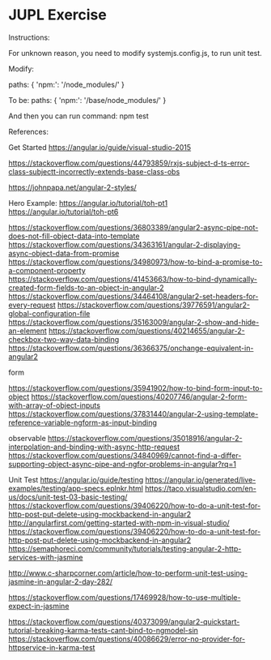 # JUPL Exercise

Instructions:

For unknown reason, you need to modify systemjs.config.js, to run unit test.

Modify:

paths: {
      'npm:': '/node_modules/'
    }
	
To be:
paths: {
      'npm:': '/base/node_modules/'
    }

And then you can run command:
npm test


References:

Get Started
https://angular.io/guide/visual-studio-2015

https://stackoverflow.com/questions/44793859/rxjs-subject-d-ts-error-class-subjectt-incorrectly-extends-base-class-obs

https://johnpapa.net/angular-2-styles/

Hero Example:
https://angular.io/tutorial/toh-pt1
https://angular.io/tutorial/toh-pt6

https://stackoverflow.com/questions/36803389/angular2-async-pipe-not-does-not-fill-object-data-into-template
https://stackoverflow.com/questions/34363161/angular-2-displaying-async-object-data-from-promise
https://stackoverflow.com/questions/34980973/how-to-bind-a-promise-to-a-component-property
https://stackoverflow.com/questions/41453663/how-to-bind-dynamically-created-form-fields-to-an-object-in-angular-2
https://stackoverflow.com/questions/34464108/angular2-set-headers-for-every-request
https://stackoverflow.com/questions/39776591/angular2-global-configuration-file
https://stackoverflow.com/questions/35163009/angular-2-show-and-hide-an-element
https://stackoverflow.com/questions/40214655/angular-2-checkbox-two-way-data-binding
https://stackoverflow.com/questions/36366375/onchange-equivalent-in-angular2

form

https://stackoverflow.com/questions/35941902/how-to-bind-form-input-to-object
https://stackoverflow.com/questions/40207746/angular-2-form-with-array-of-object-inputs
https://stackoverflow.com/questions/37831440/angular-2-using-template-reference-variable-ngform-as-input-binding

observable
https://stackoverflow.com/questions/35018916/angular-2-interpolation-and-binding-with-async-http-request
https://stackoverflow.com/questions/34840969/cannot-find-a-differ-supporting-object-async-pipe-and-ngfor-problems-in-angular?rq=1

Unit Test
https://angular.io/guide/testing
https://angular.io/generated/live-examples/testing/app-specs.eplnkr.html
https://taco.visualstudio.com/en-us/docs/unit-test-03-basic-testing/
https://stackoverflow.com/questions/39406220/how-to-do-a-unit-test-for-http-post-put-delete-using-mockbackend-in-angular2
http://angularfirst.com/getting-started-with-npm-in-visual-studio/
https://stackoverflow.com/questions/39406220/how-to-do-a-unit-test-for-http-post-put-delete-using-mockbackend-in-angular2
https://semaphoreci.com/community/tutorials/testing-angular-2-http-services-with-jasmine

http://www.c-sharpcorner.com/article/how-to-perform-unit-test-using-jasmine-in-angular-2-day-282/

https://stackoverflow.com/questions/17469928/how-to-use-multiple-expect-in-jasmine

https://stackoverflow.com/questions/40373099/angular2-quickstart-tutorial-breaking-karma-tests-cant-bind-to-ngmodel-sin
https://stackoverflow.com/questions/40086629/error-no-provider-for-httpservice-in-karma-test